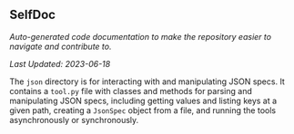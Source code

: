 <!--- START SELFDOC --->
## SelfDoc
_Auto-generated code documentation to make the repository easier to navigate and contribute to._

_Last Updated: 2023-06-18_

The `json` directory is for interacting with and manipulating JSON specs. It contains a `tool.py` file with classes and methods for parsing and manipulating JSON specs, including getting values and listing keys at a given path, creating a `JsonSpec` object from a file, and running the tools asynchronously or synchronously.

<!--- END SELFDOC --->